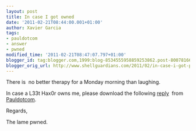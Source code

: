 ```yaml
---
layout: post
title: In case I got owned
date: '2011-02-21T08:44:00.001+01:00'
author: Xavier Garcia
tags:
- pauldotcom
- answer
- pwned
modified_time: '2011-02-21T08:47:07.797+01:00'
blogger_id: tag:blogger.com,1999:blog-8534555958859253862.post-8007816620222217915
blogger_orig_url: http://www.shellguardians.com/2011/02/in-case-i-got-pwned.html
---
```

There is  no better therapy for a Monday morning than laughing.  
  
In case a L33t Hax0r owns me, please download the following [reply](http://pauldotcom.com/2011/02/pauldotcom-hacked.html)  from [Pauldotcom](http://pauldotcom.com/).  
  
Regards,  
  
The lame pwned.
